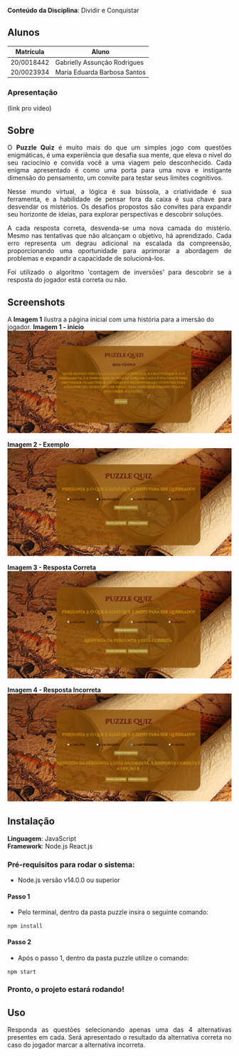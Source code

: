 **Conteúdo da Disciplina**: Dividir e Conquistar<br>

## Alunos
|Matrícula | Aluno |
| -- | -- |
| 20/0018442 |  Gabrielly Assunção Rodrigues |
| 20/0023934 |  Maria Eduarda Barbosa Santos |

### Apresentação
(link pro vídeo)

## Sobre

<p align="justify">
O <strong>Puzzle Quiz</strong> é muito mais do que um simples jogo com questões enigmáticas, é uma experiência que desafia sua mente, que eleva o nível do seu raciocínio e convida você a uma viagem pelo desconhecido. Cada enigma apresentado é como uma porta para uma nova e instigante dimensão do pensamento, um convite para testar seus limites cognitivos.
</p>
<p align="justify">
Nesse mundo virtual, a lógica é sua bússola, a criatividade é sua ferramenta, e a habilidade de pensar fora da caixa é sua chave para desvendar os mistérios. Os desafios propostos são convites para expandir seu horizonte de ideias, para explorar perspectivas e descobrir soluções.
</p>
<p align="justify">
A cada resposta correta, desvenda-se uma nova camada do mistério. Mesmo nas tentativas que não alcançam o objetivo, há aprendizado. Cada erro representa um degrau adicional na escalada da compreensão, proporcionando uma oportunidade para aprimorar a abordagem de problemas e expandir a capacidade de solucioná-los.
</p>
<p align="justify">
Foi utilizado o algoritmo 'contagem de inversões' para descobrir se a resposta do jogador está correta ou não. 
</p>

## Screenshots

A **Imagem 1** ilustra a página inicial com uma história para a imersão do jogador.
**Imagem 1 - inicio** 
![img1](./puzzle/src/images/img1.png)

**Imagem 2 - Exemplo** 
![img1](./puzzle/src/images/ex.png)

**Imagem 3 - Resposta Correta** 
![img1](./puzzle/src/images/correta.png)

**Imagem 4 - Resposta Incorreta** 
![img1](./puzzle/src/images/errada.png)


## Instalação 
**Linguagem**: JavaScript<br>
**Framework**: Node.js React.js<br>

### Pré-requisitos para rodar o sistema:

- Node.js versão v14.0.0 ou superior <br>

#### Passo 1

- Pelo terminal, dentro da pasta puzzle insira o seguinte comando:

```
npm install
```

#### Passo 2

- Após o passo 1, dentro da pasta puzzle utilize o comando:

```
npm start
```

### Pronto, o projeto estará rodando!

## Uso 

<p align="justify">
Responda as questões selecionando apenas uma das 4 alternativas presentes em cada. Será apresentado o resultado da alternativa correta no caso do jogador marcar a alternativa incorreta.
</p>
